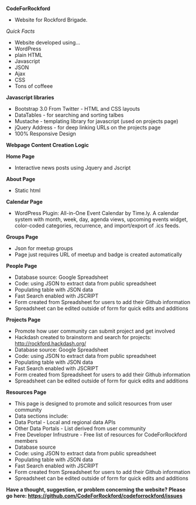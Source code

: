 **CodeForRockford**

  - Website for Rockford Brigade.

*Quick Facts* 
  * Website developed using...
   * WordPress
   * plain HTML
   * Javascript
   * JSON
   * Ajax
   * CSS
   * Tons of coffeee

**Javascript libraries**

  * Bootstrap 3.0 From Twitter - HTML and CSS layouts
  * DataTables - for searching and sorting talbes
  * Mustache - templating library for javascript (used on projects page)
  * jQuery Address - for deep linking URLs on the projects page
  * 100% Responsive Design
  
**Webpage Content Creation Logic**

**Home Page**
  * Interactive news posts using Jquery and Jscript

**About Page**
  * Static html

**Calendar Page**
  * WordPress Plugin: All-in-One Event Calendar by Time.ly. A calendar system with month, week, day, agenda views, upcoming events widget, color-coded categories, recurrence, and import/export of .ics feeds.
  
**Groups Page**
  * Json for meetup groups
  * Page just requires URL of meetup and badge is created automatically

**People Page**
  * Database source: Google Spreadsheet
   * Code: using JSON to extract data from public spreadsheet 
   * Populating table with JSON data
   * Fast Search enabled with JSCRIPT
   * Form created from Spreadsheet for users to add their Github information
   * Spreadsheet can be edited outside of form for quick edits and additions

**Projects Page**
  * Promote how user community can submit project and get involved
  * Hackdash created to brainstorm and search for projects: http://rockford.hackdash.org/
  * Database source: Google Spreadsheet
   *  Code: using JSON to extract data from public spreadsheet 
   *  Populating table with JSON data
   *  Fast Search enabled with JSCRIPT
   *  Form created from Spreadsheet for users to add their Github information
   *  Spreadsheet can be edited outside of form for quick edits and additions
  
**Resources Page**
  * This page is designed to promote and solicit resources from user community 
  * Data sections include: 
   * Data Portal - Local and regional data APIs 
   * Other Data Portals - List derived from user community
   * Free Developer Infrustrure - Free list of resources for CodeForRockford members
  * Database source
   *  Code: using JSON to extract data from public spreadsheet 
   *  Populating table with JSON data
   *  Fast Search enabled with JSCRIPT
   *  Form created from Spreadsheet for users to add their Github information
   *  Spreadsheet can be edited outside of form for quick edits and additions
   
**Have a thought, suggestion, or problem concerning the website? Please go here: https://github.com/CodeForRockford/codeforrockford/issues**


